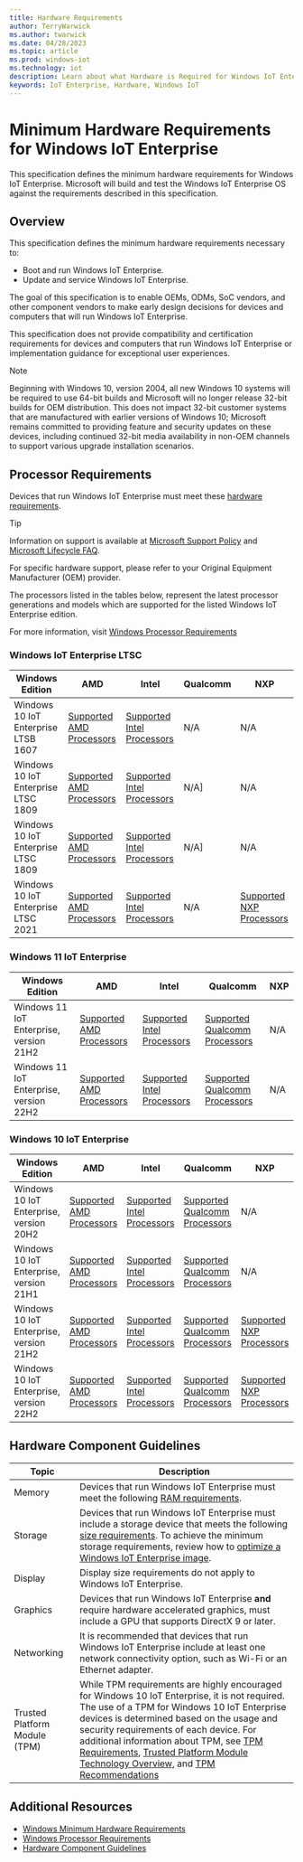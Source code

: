 ```yaml
---
title: Hardware Requirements
author: TerryWarwick
ms.author: twarwick
ms.date: 04/28/2023
ms.topic: article
ms.prod: windows-iot
ms.technology: iot
description: Learn about what Hardware is Required for Windows IoT Enterprise.
keywords: IoT Enterprise, Hardware, Windows IoT
---
```


# Minimum Hardware Requirements for Windows IoT Enterprise

This specification defines the minimum hardware requirements for Windows IoT Enterprise. Microsoft will build and test the Windows IoT Enterprise OS against the requirements described in this specification.

## Overview

This specification defines the minimum hardware requirements necessary to:

* Boot and run Windows IoT Enterprise.
* Update and service Windows IoT Enterprise.

The goal of this specification is to enable OEMs, ODMs, SoC vendors, and other component vendors to make early design decisions for devices and computers that will run Windows IoT Enterprise.

This specification does not provide compatibility and certification requirements for devices and computers that run Windows IoT Enterprise or implementation guidance for exceptional user experiences.

> [!NOTE]
> Beginning with Windows 10, version 2004, all new Windows 10 systems will be required to use 64-bit builds and Microsoft will no longer release 32-bit builds for OEM distribution. This does not impact 32-bit customer systems that are manufactured with earlier versions of Windows 10; Microsoft remains committed to providing feature and security updates on these devices, including continued 32-bit media availability in non-OEM channels to support various upgrade installation scenarios.

## Processor Requirements

Devices that run Windows IoT Enterprise must meet these [hardware requirements](/windows-hardware/design/minimum/minimum-hardware-requirements-overview).

> [!TIP]
>
> Information on support is available at [Microsoft Support Policy](https://support.microsoft.com/lifecycle) and [Microsoft Lifecycle FAQ](https://support.microsoft.com/help/18581).
>
> For specific hardware support, please refer to your Original Equipment Manufacturer (OEM) provider.

The processors listed in the tables below, represent the latest processor generations and models which are supported for the listed Windows IoT Enterprise edition.

For more information, visit [Windows Processor Requirements](/windows-hardware/design/minimum/windows-processor-requirements)

### Windows IoT Enterprise LTSC

| Windows Edition | AMD | Intel | Qualcomm | NXP |
| --------------- | --- | ----- | -------- | --- |
| Windows 10 IoT Enterprise LTSB 1607 | [Supported AMD Processors](/windows-hardware/design/minimum/supported/windows-10-ltsb-1607-supported-amd-processors) | [Supported Intel Processors](/windows-hardware/design/minimum/supported/windows-10-ltsb-1607-supported-intel-processors) | N/A | N/A |
| Windows 10 IoT Enterprise LTSC 1809 | [Supported AMD Processors](/windows-hardware/design/minimum/supported/windows-10-ltsc-1809-supported-amd-processors) | [Supported Intel Processors](/windows-hardware/design/minimum/supported/windows-10-LTSC-1809-supported-intel-processors) | N/A] | N/A |
| Windows 10 IoT Enterprise LTSC 1809 | [Supported AMD Processors](/windows-hardware/design/minimum/supported/windows-10-ltsc-1809-supported-amd-processors) | [Supported Intel Processors](/windows-hardware/design/minimum/supported/windows-10-LTSC-1809-supported-intel-processors) | N/A] | N/A |
| Windows 10 IoT Enterprise LTSC 2021 | [Supported AMD Processors](/windows-hardware/design/minimum/supported/windows-10-LTSC-2021-supported-amd-processors) | [Supported Intel Processors](/windows-hardware/design/minimum/supported/windows-10-LTSC-2021-supported-intel-processors) | N/A | [Supported NXP Processors](supported\21H2_LTSC_NXP_Processors.md) |

### Windows 11 IoT Enterprise

| Windows Edition | AMD | Intel | Qualcomm | NXP |
| --------------- | --- | ----- | -------- | --- |
| Windows 11 IoT Enterprise, version 21H2| [Supported AMD Processors](/windows-hardware/design/minimum/supported/windows-11-supported-amd-processors) | [Supported Intel Processors](/windows-hardware/design/minimum/supported/windows-11-supported-intel-processors) | [Supported Qualcomm Processors](/windows-hardware/design/minimum/supported/windows-11-supported-qualcomm-processors) | N/A |
| Windows 11 IoT Enterprise, version 22H2 | [Supported AMD Processors](/windows-hardware/design/minimum/supported/windows-11-22h2-supported-amd-processors) | [Supported Intel Processors](/windows-hardware/design/minimum/supported/windows-11-22h2-supported-intel-processors) | [Supported Qualcomm Processors](/windows-hardware/design/minimum/supported/windows-11-22h2-supported-qualcomm-processors) | N/A |

### Windows 10 IoT Enterprise

| Windows Edition | AMD | Intel | Qualcomm | NXP |
| --------------- | --- | ----- | -------- | --- |
| Windows 10 IoT Enterprise, version 20H2 | [Supported AMD Processors](/windows-hardware/design/minimum/supported/windows-10-20H2-supported-amd-processors) | [Supported Intel Processors](/windows-hardware/design/minimum/supported/windows-10-20H2-supported-intel-processors) | [Supported Qualcomm Processors](/windows-hardware/design/minimum/supported/windows-10-20H2-supported-qualcomm-processors) | N/A |
| Windows 10 IoT Enterprise, version 21H1 | [Supported AMD Processors](/windows-hardware/design/minimum/supported/windows-10-21H1-supported-amd-processors) | [Supported Intel Processors](/windows-hardware/design/minimum/supported/windows-10-21H1-supported-intel-processors) | [Supported Qualcomm Processors](/windows-hardware/design/minimum/supported/windows-10-21H1-supported-qualcomm-processors) | N/A |
| Windows 10 IoT Enterprise, version 21H2 | [Supported AMD Processors](/windows-hardware/design/minimum/supported/windows-10-21H2-supported-amd-processors) | [Supported Intel Processors](/windows-hardware/design/minimum/supported/windows-10-21H2-supported-intel-processors) | [Supported Qualcomm Processors](/windows-hardware/design/minimum/supported/windows-10-21H2-supported-qualcomm-processors) | [Supported NXP Processors](supported/21H2_NXP_Processors.md) |
| Windows 10 IoT Enterprise, version 22H2 | [Supported AMD Processors](/windows-hardware/design/minimum/supported/windows-10-21H2-supported-amd-processors) | [Supported Intel Processors](/windows-hardware/design/minimum/supported/windows-10-21H2-supported-intel-processors) | [Supported Qualcomm Processors](/windows-hardware/design/minimum/supported/windows-10-21H2-supported-qualcomm-processors) | [Supported NXP Processors](supported/21H2_NXP_Processors.md) |

## Hardware Component Guidelines

| Topic | Description |
| ----- | ----------- |
| Memory | Devices that run Windows IoT Enterprise must meet the following [RAM requirements](/windows-hardware/design/minimum/minimum-hardware-requirements-overview#32-memory). |
| Storage | Devices that run Windows IoT Enterprise must include a storage device that meets the following [size requirements](/windows-hardware/design/minimum/minimum-hardware-requirements-overview#331-storage-device-size).  To achieve the minimum storage requirements, review how to [optimize a Windows IoT Enterprise image](/windows-hardware/manufacture/desktop/iot-ent-optimize-images). |
| Display | Display size requirements do not apply to Windows IoT Enterprise. |
| Graphics | Devices that run Windows IoT Enterprise **and** require hardware accelerated graphics, must include a GPU that supports DirectX 9 or later. |
| Networking | It is recommended that devices that run Windows IoT Enterprise include at least one network connectivity option, such as Wi-Fi or an Ethernet adapter. |
| Trusted Platform Module (TPM) | While TPM requirements are highly encouraged for Windows 10 IoT Enterprise, it is not required. The use of a TPM for Windows 10 IoT Enterprise devices is determined based on the usage and security requirements of each device.  For additional information about TPM, see [TPM Requirements](/windows-hardware/design/minimum/minimum-hardware-requirements-overview#37-trusted-platform-module-tpm), [Trusted Platform Module Technology Overview](/windows/security/information-protection/tpm/trusted-platform-module-overview), and [TPM Recommendations](/windows/security/information-protection/tpm/tpm-recommendations) |

## Additional Resources

* [Windows Minimum Hardware Requirements](/windows-hardware/design/minimum/minimum-hardware-requirements-overview)
* [Windows Processor Requirements](/windows-hardware/design/minimum/windows-processor-requirements)
* [Hardware Component Guidelines](/windows-hardware/design/component-guidelines/components)
